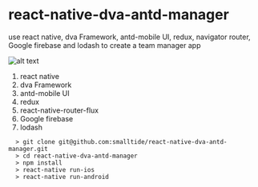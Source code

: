 # react-native-dva-antd-manager
use react native, dva Framework, antd-mobile UI, redux, navigator router, Google firebase and lodash to create a team manager app
            
![alt text](https://github.com/smalltide/react-native-dva-antd-manager/blob/master/screenshot.gif "react-native-dva-antd-manager")

1. react native
2. dva Framework
3. antd-mobile UI
4. redux
5. react-native-router-flux
6. Google firebase
7. lodash

```
  > git clone git@github.com:smalltide/react-native-dva-antd-manager.git
  > cd react-native-dva-antd-manager
  > npm install
  > react-native run-ios
  > react-native run-android
```
